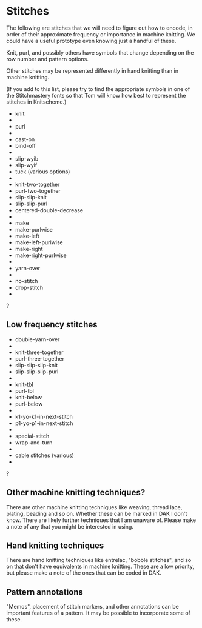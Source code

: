 # Stitches

The following are stitches that we will need to figure out how to encode,
in order of their approximate frequency or importance in machine knitting.
We could have a useful prototype even knowing just a handful of these.

Knit, purl, and possibly others have symbols that change depending on
the row number and pattern options.

Other stitches may be represented differently in hand knitting than in
machine knitting.

(If you add to this list, please try to find the appropriate symbols in
one of the Stitchmastery fonts so that Tom will know how best to represent the
stitches in Knitscheme.)

- knit
- 
- purl
- 
- cast-on
- bind-off
- 
- slip-wyib
- slip-wyif
- tuck (various options)
- 
- knit-two-together
- purl-two-together
- slip-slip-knit
- slip-slip-purl
- centered-double-decrease
- 
- make
- make-purlwise
- make-left
- make-left-purlwise
- make-right
- make-right-purlwise
- 
- yarn-over
- 
- no-stitch
- drop-stitch
- 
?

## Low frequency stitches

- double-yarn-over
- 
- knit-three-together
- purl-three-together
- slip-slip-slip-knit
- slip-slip-slip-purl
- 
- knit-tbl
- purl-tbl
- knit-below
- purl-below
- 
- k1-yo-k1-in-next-stitch
- p1-yo-p1-in-next-stitch
- 
- special-stitch
- wrap-and-turn
- 
- cable stitches (various)
- 
?

## Other machine knitting techniques?

There are other machine knitting techniques like weaving, thread lace,
plating, beading and so on. Whether these can be marked in DAK I don't
know. There are likely further techniques that I am unaware of. Please 
make a note of any that you might be interested in using.

## Hand knitting techniques

There are hand knitting techniques like entrelac, "bobble stitches", 
and so on that don't have equivalents in machine knitting. These are
a low priority, but please make a note of the ones that can be coded
in DAK.

## Pattern annotations

"Memos", placement of stitch markers, and other annotations can be
important features of a pattern. It may be possible to incorporate
some of these.
